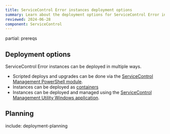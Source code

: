 ```yaml
---
title: ServiceControl Error instances deployment options
summary: Learn about the deployment options for ServiceControl Error instances. Recommendations for setting up ServiceControl instances on production systems.
reviewed: 2024-06-28
component: ServiceControl
---
```

partial: prereqs

## Deployment options

ServiceControl Error instances can be deployed in multiple ways.

- Scripted deploys and upgrades can be done via the [ServiceControl Management PowerShell module](powershell.md).
- Instances can be deployed as [containers](containers.md)
- Instances can be deployed and managed using the [ServiceControl Management Utility Windows application](scmu.md).

## Planning

include: deployment-planning
